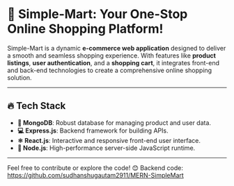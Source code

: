 # 🚀 Simple-Mart: Your One-Stop Online Shopping Platform!  

Simple-Mart is a dynamic **e-commerce web application** designed to deliver a smooth and seamless shopping experience. With features like **product listings**, **user authentication**, and a **shopping cart**, it integrates front-end and back-end technologies to create a comprehensive online shopping solution.  

---

## 🔥 Tech Stack  

- **🌿 MongoDB**: Robust database for managing product and user data.  
- **💻 Express.js**: Backend framework for building APIs.  
- **⚛️ React.js**: Interactive and responsive front-end user interface.  
- **🌟 Node.js**: High-performance server-side JavaScript runtime.  

---

Feel free to contribute or explore the code! 😊
Backend code: https://github.com/sudhanshugautam2911/MERN-SimpleMart
